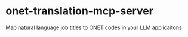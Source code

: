 # onet-translation-mcp-server
Map natural language job titles to ONET codes in your LLM applicaitons
